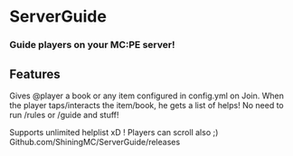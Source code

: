 # ServerGuide
### Guide players on your MC:PE server!

## Features
Gives @player a book or any item configured in config.yml on Join. When the player taps/interacts the item/book, he gets a list of helps! No need to  run /rules or /guide and stuff!

Supports unlimited helplist xD ! Players can scroll also ;)
Github.com/ShiningMC/ServerGuide/releases
